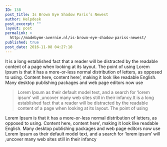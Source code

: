 ```yaml
---
ID: 138
post_title: Is Brown Eye Shadow Paris’s Newest
author: Helpdesk
post_excerpt: ""
layout: post
permalink: >
  http://madebyme-avernie.nl/is-brown-eye-shadow-pariss-newest/
published: true
post_date: 2016-11-08 04:27:18
---
```

It is a long established fact that a reader will be distracted by the readable content of a page when looking at its layout. The point of using Lorem Ipsum is that it has a more-or-less normal distribution of letters, as opposed to using. Content here, content here’, making it look like readable English. Many desktop publishing packages and web page editors now use
<blockquote>Lorem Ipsum as their default model text, and a search for ‘lorem ipsum’ will ,uncover many web sites still in their infancy.It is a long established fact that a reader will be distracted by the readable content of a page when looking at its layout. The point of using</blockquote>
Lorem Ipsum is that it has a more-or-less normal distribution of letters, as opposed to using. Content here, content here’, making it look like readable English. Many desktop publishing packages and web page editors now use Lorem Ipsum as their default model text, and a search for ‘lorem ipsum’ will ,uncover many web sites still in their infancy